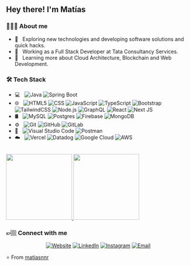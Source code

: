 <h2> Hey there! I'm Matías</h2>

<h3>👨🏻‍💻 About me</h3>

- 🤔 &nbsp; Exploring new technologies and developing software solutions and quick hacks.
- 💼 &nbsp; Working as a Full Stack Developer at Tata Consultancy Services.
- 🌱 &nbsp; Learning more about Cloud Architecture, Blockchain and Web Development.

<h3>🛠 Tech Stack</h3>

- 💻 &nbsp;
  ![Java](https://img.shields.io/badge/-Java-333333?style=flat&logo=Java&logoColor=007396)
  ![Spring Boot](https://img.shields.io/badge/spring-333333?style=flat&logo=spring)
- 🌐 &nbsp;
  ![HTML5](https://img.shields.io/badge/-HTML5-333333?style=flat&logo=HTML5)
  ![CSS](https://img.shields.io/badge/-CSS-333333?style=flat&logo=CSS3&logoColor=1572B6)
  ![JavaScript](https://img.shields.io/badge/-JavaScript-333333?style=flat&logo=javascript)
  ![TypeScript](https://img.shields.io/badge/typescript-333333?style=flat&logo=typescript)
  ![Bootstrap](https://img.shields.io/badge/-Bootstrap-333333?style=flat&logo=bootstrap&logoColor=563D7C)
  ![TailwindCSS](https://img.shields.io/badge/tailwindcss-333333?style=flat&logo=tailwind-css)
  ![Node.js](https://img.shields.io/badge/-Node.js-333333?style=flat&logo=node.js)
  ![GraphQL](https://img.shields.io/badge/-GraphQL-333333?style=flat&logo=graphql)
  ![React](https://img.shields.io/badge/-React-333333?style=flat&logo=react)
  ![Next JS](https://img.shields.io/badge/Next-333333?style=flat&logo=next.js)
- 🛢 &nbsp;
  ![MySQL](https://img.shields.io/badge/-MySQL-333333?style=flat&logo=mysql)
  ![Postgres](https://img.shields.io/badge/postgres-333333?style=flat&logo=postgresql)
  ![Firebase](https://img.shields.io/badge/firebase-333333?style=flat&logo=firebase)
  ![MongoDB](https://img.shields.io/badge/-MongoDB-333333?style=flat&logo=mongodb)
- ⚙️ &nbsp;
  ![Git](https://img.shields.io/badge/-Git-333333?style=flat&logo=git)
  ![GitHub](https://img.shields.io/badge/-GitHub-333333?style=flat&logo=github)
  ![GitLab](https://img.shields.io/badge/gitlab-333333?style=flat&logo=gitlab)
- 🔧 &nbsp;
  ![Visual Studio Code](https://img.shields.io/badge/-Visual%20Studio%20Code-333333?style=flat&logo=visual-studio-code&logoColor=007ACC)
  ![Postman](https://img.shields.io/badge/Postman-333333?style=flat&logo=postman)
- ☁️ &nbsp;
  ![Vercel](https://img.shields.io/badge/vercel-333333?style=flat&logo=vercel)
  ![Datadog](https://img.shields.io/badge/datadog-333333?style=flat&logo=datadog)
  ![Google Cloud](https://img.shields.io/badge/GoogleCloud-333333?style=flat&logo=google-cloud)
  ![AWS](https://img.shields.io/badge/AWS-333333?style=flat&logo=amazon-aws)

<br/>

<a href="https://github.com/matiasnnr">
  <img height="180em" src="https://github-readme-stats.vercel.app/api?username=matiasnnr&theme=buefy&show_icons=true" />
  <img height="180em" src="https://github-readme-stats.vercel.app/api/top-langs/?username=matiasnnr&theme=buefy&layout=compact" />
</a>

<br/>

<h3>👉🏼 Connect with me</h3>

<p align="center">
<a href="https://matiasnnr.com/"><img alt="Website" src="https://img.shields.io/badge/Website-wwwmatiasnnr.com-blue?style=flat-square&logo=google-chrome"></a>
<a href="https://www.linkedin.com/in/matiasnnr/"><img alt="LinkedIn" src="https://img.shields.io/badge/LinkedIn-Matías%20Núñez%20Rivas-blue?style=flat-square&logo=linkedin"></a>
<a href="https://www.instagram.com/matiasnnr/"><img alt="Instagram" src="https://img.shields.io/badge/Instagram-matiasnnr-blue?style=flat-square&logo=instagram"></a>
<a href="mailto:matias.nnr@gmail.com"><img alt="Email" src="https://img.shields.io/badge/Email-matias.nnr@gmail.com-blue?style=flat-square&logo=gmail"></a>
</p>

⭐️ From [matiasnnr](https://github.com/matiasnnr)
